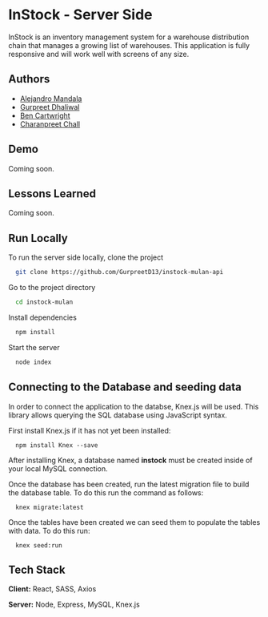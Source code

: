 
# InStock - Server Side

InStock is an inventory management system for a warehouse distribution chain that manages a growing list of warehouses. This application is fully responsive and will work well with screens of any size. 


## Authors

- [Alejandro Mandala](https://github.com/sandro927)
- [Gurpreet Dhaliwal](https://github.com/GurpreetD13)
- [Ben Cartwright](https://github.com/b3nnyc)
- [Charanpreet Chall](https://github.com/CharanpreetChall)



## Demo

Coming soon.


## Lessons Learned

Coming soon.


## Run Locally

To run the server side locally, clone the project

```bash
  git clone https://github.com/GurpreetD13/instock-mulan-api
```

Go to the project directory

```bash
  cd instock-mulan
```

Install dependencies

```bash
  npm install
```

Start the server

```bash
  node index
```


## Connecting to the Database and seeding data

In order to connect the application to the databse, Knex.js will be used. This library allows querying the SQL database using JavaScript syntax.

First install Knex.js if it has not yet been installed:

```http
  npm install Knex --save
```

After installing Knex, a database named **instock** must be created inside of your local MySQL connection.

Once the database has been created, run the latest migration file to build the database table. To do this run the command as follows:

```http
  knex migrate:latest
```

Once the tables have been created we can seed them to populate the tables with data. To do this run:

```http
  knex seed:run
```


## Tech Stack

**Client:** React, SASS, Axios

**Server:** Node, Express, MySQL, Knex.js

